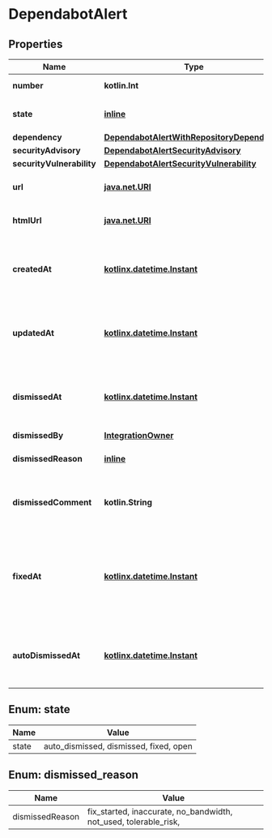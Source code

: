 
# DependabotAlert

## Properties
Name | Type | Description | Notes
------------ | ------------- | ------------- | -------------
**number** | **kotlin.Int** | The security alert number. |  [readonly]
**state** | [**inline**](#State) | The state of the Dependabot alert. |  [readonly]
**dependency** | [**DependabotAlertWithRepositoryDependency**](DependabotAlertWithRepositoryDependency.md) |  | 
**securityAdvisory** | [**DependabotAlertSecurityAdvisory**](DependabotAlertSecurityAdvisory.md) |  | 
**securityVulnerability** | [**DependabotAlertSecurityVulnerability**](DependabotAlertSecurityVulnerability.md) |  | 
**url** | [**java.net.URI**](java.net.URI.md) | The REST API URL of the alert resource. |  [readonly]
**htmlUrl** | [**java.net.URI**](java.net.URI.md) | The GitHub URL of the alert resource. |  [readonly]
**createdAt** | [**kotlinx.datetime.Instant**](kotlinx.datetime.Instant.md) | The time that the alert was created in ISO 8601 format: &#x60;YYYY-MM-DDTHH:MM:SSZ&#x60;. |  [readonly]
**updatedAt** | [**kotlinx.datetime.Instant**](kotlinx.datetime.Instant.md) | The time that the alert was last updated in ISO 8601 format: &#x60;YYYY-MM-DDTHH:MM:SSZ&#x60;. |  [readonly]
**dismissedAt** | [**kotlinx.datetime.Instant**](kotlinx.datetime.Instant.md) | The time that the alert was dismissed in ISO 8601 format: &#x60;YYYY-MM-DDTHH:MM:SSZ&#x60;. |  [readonly]
**dismissedBy** | [**IntegrationOwner**](IntegrationOwner.md) |  | 
**dismissedReason** | [**inline**](#DismissedReason) | The reason that the alert was dismissed. | 
**dismissedComment** | **kotlin.String** | An optional comment associated with the alert&#39;s dismissal. | 
**fixedAt** | [**kotlinx.datetime.Instant**](kotlinx.datetime.Instant.md) | The time that the alert was no longer detected and was considered fixed in ISO 8601 format: &#x60;YYYY-MM-DDTHH:MM:SSZ&#x60;. |  [readonly]
**autoDismissedAt** | [**kotlinx.datetime.Instant**](kotlinx.datetime.Instant.md) | The time that the alert was auto-dismissed in ISO 8601 format: &#x60;YYYY-MM-DDTHH:MM:SSZ&#x60;. |  [optional] [readonly]


<a id="State"></a>
## Enum: state
Name | Value
---- | -----
state | auto_dismissed, dismissed, fixed, open


<a id="DismissedReason"></a>
## Enum: dismissed_reason
Name | Value
---- | -----
dismissedReason | fix_started, inaccurate, no_bandwidth, not_used, tolerable_risk, 



